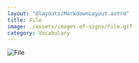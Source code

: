 ```yaml
---
layout: "@layouts/MarkdownLayout.astro"
title: File
image: ./assets/images-of-signs/file.gif
category: Vocabulary
---
```


![File](@signs/file.gif)
